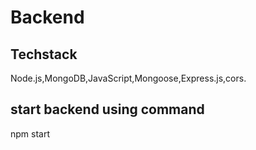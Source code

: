 # Backend 
## Techstack
Node.js,MongoDB,JavaScript,Mongoose,Express.js,cors. 
## start backend using command 
npm start 
